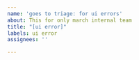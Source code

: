 ```yaml
---
name: 'goes to triage: for ui errors'
about: This for only march internal team
title: "[ui error]"
labels: ui error
assignees: ''

---
```



